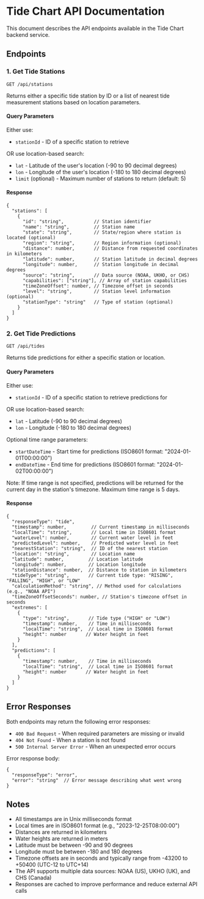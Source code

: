 # Tide Chart API Documentation

This document describes the API endpoints available in the Tide Chart backend service.

## Endpoints

### 1. Get Tide Stations

```
GET /api/stations
```

Returns either a specific tide station by ID or a list of nearest tide measurement stations based on location parameters.

#### Query Parameters

Either use:
- `stationId` - ID of a specific station to retrieve

OR use location-based search:
- `lat` - Latitude of the user's location (-90 to 90 decimal degrees)
- `lon` - Longitude of the user's location (-180 to 180 decimal degrees)
- `limit` (optional) - Maximum number of stations to return (default: 5)

#### Response

```
{
  "stations": [
    {
      "id": "string",           // Station identifier
      "name": "string",         // Station name
      "state": "string",        // State/region where station is located (optional)
      "region": "string",       // Region information (optional)
      "distance": number,       // Distance from requested coordinates in kilometers
      "latitude": number,       // Station latitude in decimal degrees
      "longitude": number,      // Station longitude in decimal degrees
      "source": "string",       // Data source (NOAA, UKHO, or CHS)
      "capabilities": ["string"], // Array of station capabilities
      "timeZoneOffset": number, // Timezone offset in seconds
      "level": "string",        // Station level information (optional)
      "stationType": "string"   // Type of station (optional)
    }
  ]
}
```

### 2. Get Tide Predictions

```
GET /api/tides
```

Returns tide predictions for either a specific station or location.

#### Query Parameters

Either use:
- `stationId` - ID of a specific station to retrieve predictions for

OR use location-based search:
- `lat` - Latitude (-90 to 90 decimal degrees)
- `lon` - Longitude (-180 to 180 decimal degrees)

Optional time range parameters:
- `startDateTime` - Start time for predictions (ISO8601 format: "2024-01-01T00:00:00")
- `endDateTime` - End time for predictions (ISO8601 format: "2024-01-02T00:00:00")

Note: If time range is not specified, predictions will be returned for the current day in the station's timezone.
Maximum time range is 5 days.

#### Response

```
{
  "responseType": "tide",
  "timestamp": number,         // Current timestamp in milliseconds
  "localTime": "string",       // Local time in ISO8601 format
  "waterLevel": number,        // Current water level in feet
  "predictedLevel": number,    // Predicted water level in feet
  "nearestStation": "string",  // ID of the nearest station
  "location": "string",        // Location name
  "latitude": number,         // Location latitude
  "longitude": number,        // Location longitude
  "stationDistance": number,  // Distance to station in kilometers
  "tideType": "string",       // Current tide type: "RISING", "FALLING", "HIGH", or "LOW"
  "calculationMethod": "string", // Method used for calculations (e.g., "NOAA API")
  "timeZoneOffsetSeconds": number, // Station's timezone offset in seconds
  "extremes": [
    {
      "type": "string",       // Tide type ("HIGH" or "LOW")
      "timestamp": number,    // Time in milliseconds
      "localTime": "string",  // Local time in ISO8601 format
      "height": number       // Water height in feet
    }
  ],
  "predictions": [
    {
      "timestamp": number,    // Time in milliseconds
      "localTime": "string",  // Local time in ISO8601 format
      "height": number       // Water height in feet
    }
  ]
}
```

## Error Responses

Both endpoints may return the following error responses:

- `400 Bad Request` - When required parameters are missing or invalid
- `404 Not Found` - When a station is not found
- `500 Internal Server Error` - When an unexpected error occurs

Error response body:
```
{
  "responseType": "error",
  "error": "string"  // Error message describing what went wrong
}
```

## Notes

- All timestamps are in Unix milliseconds format
- Local times are in ISO8601 format (e.g., "2023-12-25T08:00:00")
- Distances are returned in kilometers
- Water heights are returned in meters
- Latitude must be between -90 and 90 degrees
- Longitude must be between -180 and 180 degrees
- Timezone offsets are in seconds and typically range from -43200 to +50400 (UTC-12 to UTC+14)
- The API supports multiple data sources: NOAA (US), UKHO (UK), and CHS (Canada)
- Responses are cached to improve performance and reduce external API calls
